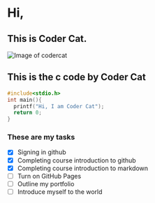 # Hi,
## This is Coder Cat.
![Image of codercat](https://octodex.github.com/images/codercat.jpg)
## This is the c code by Coder Cat
``` c
#include<stdio.h>
int main(){
  printf("Hi, I am Coder Cat");
  return 0;
}
```
### These are my tasks
- [x] Signing in github
- [x] Completing course introduction to github
- [x] Completing course introduction to markdown
- [ ] Turn on GitHub Pages
- [ ] Outline my portfolio
- [ ] Introduce myself to the world
